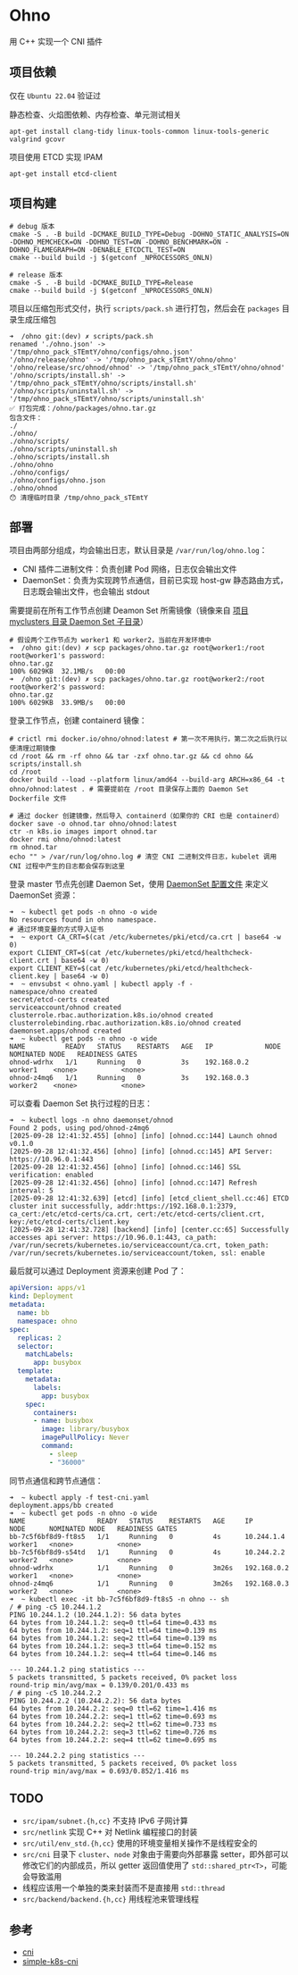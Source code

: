 # Ohno

用 C++ 实现一个 CNI 插件

## 项目依赖

仅在 `Ubuntu 22.04` 验证过

静态检查、火焰图依赖、内存检查、单元测试相关

```shell
apt-get install clang-tidy linux-tools-common linux-tools-generic valgrind gcovr
```

项目使用 ETCD 实现 IPAM

```shell
apt-get install etcd-client
```

## 项目构建

```shell
# debug 版本
cmake -S . -B build -DCMAKE_BUILD_TYPE=Debug -DOHNO_STATIC_ANALYSIS=ON -DOHNO_MEMCHECK=ON -DOHNO_TEST=ON -DOHNO_BENCHMARK=ON -DOHNO_FLAMEGRAPH=ON -DENABLE_ETCDCTL_TEST=ON
cmake --build build -j $(getconf _NPROCESSORS_ONLN)

# release 版本
cmake -S . -B build -DCMAKE_BUILD_TYPE=Release
cmake --build build -j $(getconf _NPROCESSORS_ONLN)
```

项目以压缩包形式交付，执行 `scripts/pack.sh` 进行打包，然后会在 `packages` 目录生成压缩包

```shell
➜  /ohno git:(dev) ✗ scripts/pack.sh                                     
renamed './ohno.json' -> '/tmp/ohno_pack_sTEmtY/ohno/configs/ohno.json'
'/ohno/release/ohno' -> '/tmp/ohno_pack_sTEmtY/ohno/ohno'
'/ohno/release/src/ohnod/ohnod' -> '/tmp/ohno_pack_sTEmtY/ohno/ohnod'
'/ohno/scripts/install.sh' -> '/tmp/ohno_pack_sTEmtY/ohno/scripts/install.sh'
'/ohno/scripts/uninstall.sh' -> '/tmp/ohno_pack_sTEmtY/ohno/scripts/uninstall.sh'
✅ 打包完成：/ohno/packages/ohno.tar.gz
包含文件：
./
./ohno/
./ohno/scripts/
./ohno/scripts/uninstall.sh
./ohno/scripts/install.sh
./ohno/ohno
./ohno/configs/
./ohno/configs/ohno.json
./ohno/ohnod
😯 清理临时目录 /tmp/ohno_pack_sTEmtY
```

## 部署

项目由两部分组成，均会输出日志，默认目录是 `/var/run/log/ohno.log`：

- CNI 插件二进制文件：负责创建 Pod 网络，日志仅会输出文件
- DaemonSet：负责为实现跨节点通信，目前已实现 host-gw 静态路由方式，日志既会输出文件，也会输出 stdout

需要提前在所有工作节点创建 Deamon Set 所需镜像（镜像来自 [项目 myclusters 目录 Daemon Set 子目录](./myclusters/daemon_set/Dockerfile)）

```shell
# 假设两个工作节点为 worker1 和 worker2，当前在开发环境中
➜  /ohno git:(dev) ✗ scp packages/ohno.tar.gz root@worker1:/root
root@worker1's password: 
ohno.tar.gz                                                                            100% 6029KB  32.1MB/s   00:00    
➜  /ohno git:(dev) ✗ scp packages/ohno.tar.gz root@worker2:/root  
root@worker2's password: 
ohno.tar.gz                                                                            100% 6029KB  33.9MB/s   00:00
```

登录工作节点，创建 containerd 镜像：

```shell
# crictl rmi docker.io/ohno/ohnod:latest # 第一次不用执行，第二次之后执行以便清理过期镜像
cd /root && rm -rf ohno && tar -zxf ohno.tar.gz && cd ohno && scripts/install.sh
cd /root
docker build --load --platform linux/amd64 --build-arg ARCH=x86_64 -t ohno/ohnod:latest . # 需要提前在 /root 目录保存上面的 Daemon Set Dockerfile 文件

# 通过 docker 创建镜像，然后导入 containerd（如果你的 CRI 也是 containerd）
docker save -o ohnod.tar ohno/ohnod:latest
ctr -n k8s.io images import ohnod.tar
docker rmi ohno/ohnod:latest
rm ohnod.tar
echo "" > /var/run/log/ohno.log # 清空 CNI 二进制文件日志，kubelet 调用 CNI 过程中产生的日志都会保存到这里
```

登录 master 节点先创建 Daemon Set，使用 [DaemonSet 配置文件](./scripts/ohno.yaml) 来定义 DaemonSet 资源：

```shell
➜  ~ kubectl get pods -n ohno -o wide 
No resources found in ohno namespace.
# 通过环境变量的方式导入证书
➜  ~ export CA_CRT=$(cat /etc/kubernetes/pki/etcd/ca.crt | base64 -w 0)
export CLIENT_CRT=$(cat /etc/kubernetes/pki/etcd/healthcheck-client.crt | base64 -w 0)
export CLIENT_KEY=$(cat /etc/kubernetes/pki/etcd/healthcheck-client.key | base64 -w 0)
➜  ~ envsubst < ohno.yaml | kubectl apply -f -                         
namespace/ohno created
secret/etcd-certs created
serviceaccount/ohnod created
clusterrole.rbac.authorization.k8s.io/ohnod created
clusterrolebinding.rbac.authorization.k8s.io/ohnod created
daemonset.apps/ohnod created
➜  ~ kubectl get pods -n ohno -o wide
NAME          READY   STATUS    RESTARTS   AGE   IP             NODE       NOMINATED NODE   READINESS GATES
ohnod-wdrhx   1/1     Running   0          3s    192.168.0.2    worker1    <none>           <none>
ohnod-z4mq6   1/1     Running   0          3s    192.168.0.3    worker2    <none>           <none>
```

可以查看 Daemon Set 执行过程的日志：

```shell
➜  ~ kubectl logs -n ohno daemonset/ohnod
Found 2 pods, using pod/ohnod-z4mq6
[2025-09-28 12:41:32.455] [ohno] [info] [ohnod.cc:144] Launch ohnod v0.1.0
[2025-09-28 12:41:32.456] [ohno] [info] [ohnod.cc:145] API Server:       https://10.96.0.1:443
[2025-09-28 12:41:32.456] [ohno] [info] [ohnod.cc:146] SSL verification: enabled
[2025-09-28 12:41:32.456] [ohno] [info] [ohnod.cc:147] Refresh interval: 5
[2025-09-28 12:41:32.639] [etcd] [info] [etcd_client_shell.cc:46] ETCD cluster init successfully, addr:https://192.168.0.1:2379, ca_cert:/etc/etcd-certs/ca.crt, cert:/etc/etcd-certs/client.crt, key:/etc/etcd-certs/client.key
[2025-09-28 12:41:32.728] [backend] [info] [center.cc:65] Successfully accesses api server: https://10.96.0.1:443, ca_path: /var/run/secrets/kubernetes.io/serviceaccount/ca.crt, token_path: /var/run/secrets/kubernetes.io/serviceaccount/token, ssl: enable
```

最后就可以通过 Deployment 资源来创建 Pod 了：

```yaml
apiVersion: apps/v1
kind: Deployment
metadata:
  name: bb
  namespace: ohno
spec:
  replicas: 2
  selector:
    matchLabels:
      app: busybox
  template:
    metadata:
      labels:
        app: busybox
    spec:
      containers:
      - name: busybox
        image: library/busybox
        imagePullPolicy: Never
        command:
          - sleep
          - "36000"
```

同节点通信和跨节点通信：

```shell
➜  ~ kubectl apply -f test-cni.yaml  
deployment.apps/bb created
➜  ~ kubectl get pods -n ohno -o wide
NAME                  READY   STATUS    RESTARTS   AGE     IP                NODE      NOMINATED NODE   READINESS GATES
bb-7c5f6bf8d9-ft8s5   1/1     Running   0          4s      10.244.1.4        worker1   <none>           <none>
bb-7c5f6bf8d9-s54td   1/1     Running   0          4s      10.244.2.2        worker2   <none>           <none>
ohnod-wdrhx           1/1     Running   0          3m26s   192.168.0.2       worker1   <none>           <none>
ohnod-z4mq6           1/1     Running   0          3m26s   192.168.0.3       worker2   <none>           <none>
➜  ~ kubectl exec -it bb-7c5f6bf8d9-ft8s5 -n ohno -- sh
/ # ping -c5 10.244.1.2
PING 10.244.1.2 (10.244.1.2): 56 data bytes
64 bytes from 10.244.1.2: seq=0 ttl=64 time=0.433 ms
64 bytes from 10.244.1.2: seq=1 ttl=64 time=0.139 ms
64 bytes from 10.244.1.2: seq=2 ttl=64 time=0.139 ms
64 bytes from 10.244.1.2: seq=3 ttl=64 time=0.152 ms
64 bytes from 10.244.1.2: seq=4 ttl=64 time=0.146 ms

--- 10.244.1.2 ping statistics ---
5 packets transmitted, 5 packets received, 0% packet loss
round-trip min/avg/max = 0.139/0.201/0.433 ms
/ # ping -c5 10.244.2.2
PING 10.244.2.2 (10.244.2.2): 56 data bytes
64 bytes from 10.244.2.2: seq=0 ttl=62 time=1.416 ms
64 bytes from 10.244.2.2: seq=1 ttl=62 time=0.693 ms
64 bytes from 10.244.2.2: seq=2 ttl=62 time=0.733 ms
64 bytes from 10.244.2.2: seq=3 ttl=62 time=0.726 ms
64 bytes from 10.244.2.2: seq=4 ttl=62 time=0.695 ms

--- 10.244.2.2 ping statistics ---
5 packets transmitted, 5 packets received, 0% packet loss
round-trip min/avg/max = 0.693/0.852/1.416 ms
```

## TODO

- `src/ipam/subnet.{h,cc}` 不支持 IPv6 子网计算
- `src/netlink` 实现 C++ 对 Netlink 编程接口的封装
- `src/util/env_std.{h,cc}` 使用的环境变量相关操作不是线程安全的
- `src/cni` 目录下 `cluster`、`node` 对象由于需要向外部暴露 setter，即外部可以修改它们的内部成员，所以 getter 返回值使用了 `std::shared_ptr<T>`，可能会导致滥用
- 线程应该用一个单独的类来封装而不是直接用 `std::thread`
- `src/backend/backend.{h,cc}` 用线程池来管理线程

## 参考

- [cni](https://github.com/amoghgarg/cni)
- [simple-k8s-cni](https://github.com/y805939188/simple-k8s-cni)
